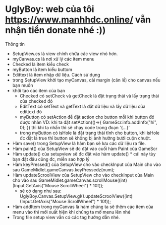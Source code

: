 # UglyBoy: web của tôi https://www.manhhdc.online/ vẫn nhận tiền donate nhé :))
Thông tin
- SetupView.cs là view chính chứa các view nhỏ hơn.
- myCanvas.cs là nơi xử lý các item menu
- Checked là item kiểu check
- myButton là item kiểu buttom
- Edittext là item nhập dữ liệu.
Cách sử dụng
- trong SetupView khởi tạo myCanvas, cài margin (căn lề) cho canvas nếu bạn muốn
- khởi tạo các item của bạn
  + Checked có setCheck và getCheck là đặt trạng thái và lấy trạng thái của checked đó
  + EditText có setText và getText là đặt dữ liệu và lấy dữ liệu của edittext đó
  + myButton có setAction để đặt action cho button mỗi khi button đó được nhấn VD: khi ta đặt setAction(()=>{ GameScr.info.addInfo("hi", 0); }) thì khi ta nhấn thì sẽ chạy code trong đoạn '{...}'
  + trong myButton có isHole là đặt trạng thái tĩnh cho button, khi isHole đc đặt là true thì button sẽ không bị ảnh hưởng bưởi cuộn chuột.
- Hàm save() trong SetupView là hàm bạn sẽ lưu các dữ liệu ra file. 
- Hàm paint() của SetupView sẽ đc đặt vào cuối hàm Paint của GameScr
- Hàm update() của setupview sẽ đc đặt vào hàm update() * cái này tùy bạn đặt đâu cũng đc, miễn sao hợp lý
- Hàm keyPressed() của SetupView cho vào checkInput của Main cho vào sau GameMidlet.gameCanvas.keyPressedz(num);
- Hàm updateScroolView của SetupView cho vào checkInput của Main cho vào sau GameMidlet.gameCanvas.scrollMouse((int)(Input.GetAxis("Mouse ScrollWheel") * 10f));
  * sẽ có dạng như sau: UglyBoy.Canvas.SetupView.gI().updateScroolView((int)(Input.GetAxis("Mouse ScrollWheel") * 10f));
- Hàm addItem trong myCanvas là hàm chúng ta sẽ thêm các item của menu vào thì mới xuất hiện khi chúng ta mở menu lên nhé
- Trong file setup view vẫn có các tag hướng dẫn nhé.
